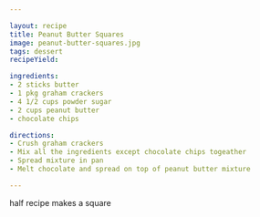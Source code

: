 ```yaml
---

layout: recipe
title: Peanut Butter Squares
image: peanut-butter-squares.jpg
tags: dessert
recipeYield: 

ingredients:
- 2 sticks butter
- 1 pkg graham crackers
- 4 1/2 cups powder sugar
- 2 cups peanut butter
- chocolate chips

directions:
- Crush graham crackers
- Mix all the ingredients except chocolate chips togeather
- Spread mixture in pan
- Melt chocolate and spread on top of peanut butter mixture

---
```


half recipe makes a square